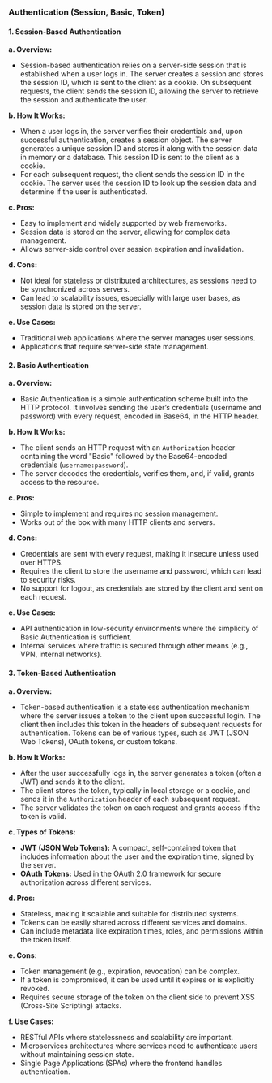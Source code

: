### Authentication (Session, Basic, Token)

#### **1. Session-Based Authentication**

**a. Overview:**

- Session-based authentication relies on a server-side session that is established when a user logs in. The server creates a session and stores the session ID, which is sent to the client as a cookie. On subsequent requests, the client sends the session ID, allowing the server to retrieve the session and authenticate the user.

**b. How It Works:**

- When a user logs in, the server verifies their credentials and, upon successful authentication, creates a session object. The server generates a unique session ID and stores it along with the session data in memory or a database. This session ID is sent to the client as a cookie.
- For each subsequent request, the client sends the session ID in the cookie. The server uses the session ID to look up the session data and determine if the user is authenticated.

**c. Pros:**

- Easy to implement and widely supported by web frameworks.
- Session data is stored on the server, allowing for complex data management.
- Allows server-side control over session expiration and invalidation.

**d. Cons:**

- Not ideal for stateless or distributed architectures, as sessions need to be synchronized across servers.
- Can lead to scalability issues, especially with large user bases, as session data is stored on the server.

**e. Use Cases:**

- Traditional web applications where the server manages user sessions.
- Applications that require server-side state management.

#### **2. Basic Authentication**

**a. Overview:**

- Basic Authentication is a simple authentication scheme built into the HTTP protocol. It involves sending the user’s credentials (username and password) with every request, encoded in Base64, in the HTTP header.

**b. How It Works:**

- The client sends an HTTP request with an `Authorization` header containing the word "Basic" followed by the Base64-encoded credentials (`username:password`).
- The server decodes the credentials, verifies them, and, if valid, grants access to the resource.

**c. Pros:**

- Simple to implement and requires no session management.
- Works out of the box with many HTTP clients and servers.

**d. Cons:**

- Credentials are sent with every request, making it insecure unless used over HTTPS.
- Requires the client to store the username and password, which can lead to security risks.
- No support for logout, as credentials are stored by the client and sent on each request.

**e. Use Cases:**

- API authentication in low-security environments where the simplicity of Basic Authentication is sufficient.
- Internal services where traffic is secured through other means (e.g., VPN, internal networks).

#### **3. Token-Based Authentication**

**a. Overview:**

- Token-based authentication is a stateless authentication mechanism where the server issues a token to the client upon successful login. The client then includes this token in the headers of subsequent requests for authentication. Tokens can be of various types, such as JWT (JSON Web Tokens), OAuth tokens, or custom tokens.

**b. How It Works:**

- After the user successfully logs in, the server generates a token (often a JWT) and sends it to the client.
- The client stores the token, typically in local storage or a cookie, and sends it in the `Authorization` header of each subsequent request.
- The server validates the token on each request and grants access if the token is valid.

**c. Types of Tokens:**

- **JWT (JSON Web Tokens):** A compact, self-contained token that includes information about the user and the expiration time, signed by the server.
- **OAuth Tokens:** Used in the OAuth 2.0 framework for secure authorization across different services.

**d. Pros:**

- Stateless, making it scalable and suitable for distributed systems.
- Tokens can be easily shared across different services and domains.
- Can include metadata like expiration times, roles, and permissions within the token itself.

**e. Cons:**

- Token management (e.g., expiration, revocation) can be complex.
- If a token is compromised, it can be used until it expires or is explicitly revoked.
- Requires secure storage of the token on the client side to prevent XSS (Cross-Site Scripting) attacks.

**f. Use Cases:**

- RESTful APIs where statelessness and scalability are important.
- Microservices architectures where services need to authenticate users without maintaining session state.
- Single Page Applications (SPAs) where the frontend handles authentication.
